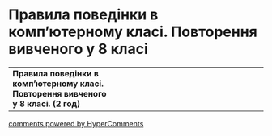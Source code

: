 <div id="hypercomments_widget" class="js-hypercomments-widget invisible"></div>

# Правила поведінки в комп’ютерному класі. Повторення вивченого у 8 класі

<table>
  <tr>
    <td width="40%" style="vertical-align:top !important;">
<b>Правила поведінки в комп’ютерному класі. Повторення вивченого у 8 класі. (2 год)</b>
</td>
    <td width="60%" style="vertical-align:top !important;">
  </td>
</table>

<div class="js-hypercomments-container">
<a href="http://hypercomments.com" class="hc-link" title="comments widget">comments powered by HyperComments</a>
</div>
